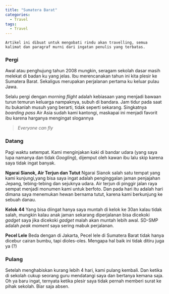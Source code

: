 ```yaml
---
title: "Sumatera Barat"
categories:
  - Travel
tags:
  - Travel
---
```

```
Artikel ini dibuat untuk mengobati rindu akan travelling, semua kalimat dan paragraf murni dari ingatan penulis yang terbatas.

```


### Pergi
Awal atau penghujung tahun 2008 mungkin, seragam sekolah dasar masih melekat di badan ku yang jelas. Ibu merencanakan tahun ini kita plesir ke Sumatera Barat. Sekaligus merupakan perjalanan pertama ku keluar pulau Jawa. 

Selalu pergi dengan *morning flight* adalah kebiasaan yang menjadi bawaan turun temurun keluarga nampaknya, subuh di bandara. Jam tidur pada saat itu bukanlah musuh yang berarti, tidak seperti sekarang. Singkatnya *boarding pass* Air Asia sudah kami kantongi, maskapai ini menjadi favorit ibu karena harganya mengingat slogannya
>*Everyone can fly*

### Datang
Pagi waktu setempat.
Kami menginjakan kaki di bandar udara (yang saya lupa namanya dan tidak *Googling*), dijemput oleh kawan ibu lalu skip karena saya tidak ingat banyak.

**Ngarai Sianok, Air Terjun dan Tutut**
Ngarai Sianok salah satu tempat yang kami kunjungi,yang bisa saya ingat adalah penginggalan jaman penjajahan Jepang, tebing-tebing dan sejuknya udara. Air terjun di pinggir jalan raya sempat menjadi monumen kami untuk berfoto. Dan pada hari itu adalah hari dimana saya menemukan hewan bernama tutut, karena kami berkunjung ke sebuah danau.

**Kelok 44**
Yang bisa diingat hanya saya muntah di kelok ke 30an kalau tidak salah, mungkin kalau anak jaman sekarang diperjalanan bisa dicekoki *gadget* saya jika dicekoki *gadget* malah akan muntah lebih awal. SD-SMP adalah *peak moment* saya sering mabuk perjalanan.

**Pecel Lele**
Beda dengan di Jakarta, Pecel lele di Sumatera Barat tidak hanya dicebur cairan bumbu, tapi dioles-oles. Mengapa hal baik ini tidak ditiru juga ya (?)

### Pulang
Setelah menghabiskan kurang lebih 4 hari, kami pulang kembali. Dan ketika di sekolah cukup seorang guru mendatangi saya dan bertanya kemana saja. Oh ya baru ingat, ternyata ketika plesir saya tidak pernah memberi surat ke pihak sekolah. Biar saja absen.